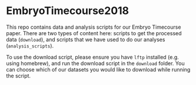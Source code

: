 # EmbryoTimecourse2018
This repo contains data and analysis scripts for our Embryo Timecourse paper. 
There are two types of content here: scripts to get the processed data (`download`), and scripts that we have used to do our analyses (`analysis_scripts`).

To use the download script, please ensure you have `lftp` installed (e.g. using homebrew), and run the download script in the `download` folder. You can choose which of our datasets you would like to download while running the script.
